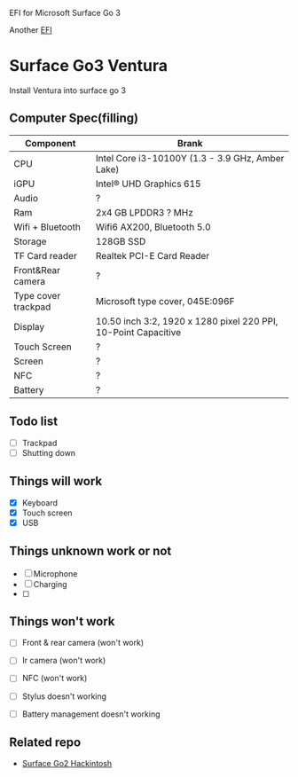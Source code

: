EFI for Microsoft Surface Go 3

Another [EFI](https://github.com/CoolestEnoch/surface-go3-opencore-kingo132-base)

# Surface Go3 Ventura
Install Ventura into surface go 3

## Computer Spec(filling)

| Component        | Brank                              |
| ---------------- | ---------------------------------- |
| CPU              | Intel Core i3-10100Y (1.3 - 3.9 GHz, Amber Lake) |
| iGPU             | Intel® UHD Graphics 615            |
| Audio            | ?          |
| Ram              | 2x4 GB LPDDR3 ? MHz                |
| Wifi + Bluetooth |   Wifi6 AX200, Bluetooth 5.0  |
| Storage             | 128GB SSD       |
| TF Card reader | Realtek PCI-E Card Reader |
|Front&Rear camera| ? |
|Type cover trackpad|Microsoft type cover, 045E:096F|
|Display|10.50 inch 3:2, 1920 x 1280 pixel 220 PPI, 10-Point Capacitive|
|Touch Screen| ? |
|Screen| ? |
|NFC| ? |
|Battery| ? |

## Todo list
- [ ] Trackpad
- [ ] Shutting down

## Things will work
- [x] Keyboard
- [x] Touch screen
- [x] USB

## Things unknown work or not
- [ ] Microphone
- [ ] Charging
- [ ] 

## Things won't work
- [ ] Front & rear camera (won't work)
- [ ] Ir camera (won't work)
- [ ] NFC (won't work)
- [ ] Stylus doesn't working
- [ ] Battery management doesn't working


## Related repo
* [Surface Go2 Hackintosh](https://github.com/kingo132/surface-go2-hackintosh)
